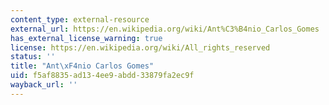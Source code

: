 ```yaml
---
content_type: external-resource
external_url: https://en.wikipedia.org/wiki/Ant%C3%B4nio_Carlos_Gomes
has_external_license_warning: true
license: https://en.wikipedia.org/wiki/All_rights_reserved
status: ''
title: "Ant\xF4nio Carlos Gomes"
uid: f5af8835-ad13-4ee9-abdd-33879fa2ec9f
wayback_url: ''
---
```

